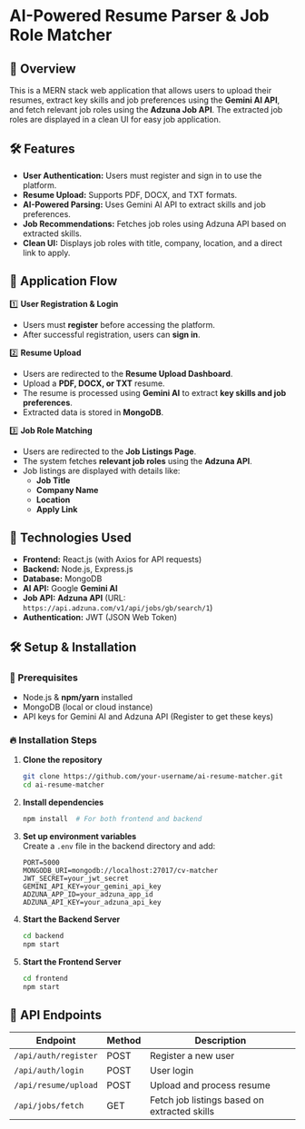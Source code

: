 # AI-Powered Resume Parser & Job Role Matcher  

## 🚀 Overview  
This is a MERN stack web application that allows users to upload their resumes, extract key skills and job preferences using the **Gemini AI API**, and fetch relevant job roles using the **Adzuna Job API**. The extracted job roles are displayed in a clean UI for easy job application.  

## 🛠 Features  
- **User Authentication:** Users must register and sign in to use the platform.  
- **Resume Upload:** Supports PDF, DOCX, and TXT formats.  
- **AI-Powered Parsing:** Uses Gemini AI API to extract skills and job preferences.  
- **Job Recommendations:** Fetches job roles using Adzuna API based on extracted skills.  
- **Clean UI:** Displays job roles with title, company, location, and a direct link to apply.  

## 🔄 Application Flow  

1️⃣ **User Registration & Login**  
   - Users must **register** before accessing the platform.  
   - After successful registration, users can **sign in**.  

2️⃣ **Resume Upload**  
   - Users are redirected to the **Resume Upload Dashboard**.  
   - Upload a **PDF, DOCX, or TXT** resume.  
   - The resume is processed using **Gemini AI** to extract **key skills and job preferences**.  
   - Extracted data is stored in **MongoDB**.  

3️⃣ **Job Role Matching**  
   - Users are redirected to the **Job Listings Page**.  
   - The system fetches **relevant job roles** using the **Adzuna API**.  
   - Job listings are displayed with details like:  
     - **Job Title**  
     - **Company Name**  
     - **Location**  
     - **Apply Link**  

## 🔧 Technologies Used  
- **Frontend:** React.js (with Axios for API requests)  
- **Backend:** Node.js, Express.js  
- **Database:** MongoDB  
- **AI API:** Google **Gemini AI**  
- **Job API:** **Adzuna API** (URL: `https://api.adzuna.com/v1/api/jobs/gb/search/1`)  
- **Authentication:** JWT (JSON Web Token)  

## 🛠 Setup & Installation  

### 📌 Prerequisites  
- Node.js & **npm/yarn** installed  
- MongoDB (local or cloud instance)  
- API keys for Gemini AI and Adzuna API (Register to get these keys)  

### 🔥 Installation Steps  

1. **Clone the repository**  
   ```bash  
   git clone https://github.com/your-username/ai-resume-matcher.git  
   cd ai-resume-matcher  
   ```  

2. **Install dependencies**  
   ```bash  
   npm install  # For both frontend and backend  
   ```  

3. **Set up environment variables**  
   Create a `.env` file in the backend directory and add:  
   ```env  
   PORT=5000  
   MONGODB_URI=mongodb://localhost:27017/cv-matcher  
   JWT_SECRET=your_jwt_secret  
   GEMINI_API_KEY=your_gemini_api_key  
   ADZUNA_APP_ID=your_adzuna_app_id  
   ADZUNA_API_KEY=your_adzuna_api_key  
   ```  

4. **Start the Backend Server**  
   ```bash  
   cd backend  
   npm start  
   ```  

5. **Start the Frontend Server**  
   ```bash  
   cd frontend  
   npm start  
   ```  

## 📌 API Endpoints  

| Endpoint               | Method | Description |  
|------------------------|--------|-------------|  
| `/api/auth/register`   | POST   | Register a new user |  
| `/api/auth/login`      | POST   | User login |  
| `/api/resume/upload`   | POST   | Upload and process resume |  
| `/api/jobs/fetch`      | GET    | Fetch job listings based on extracted skills |  

